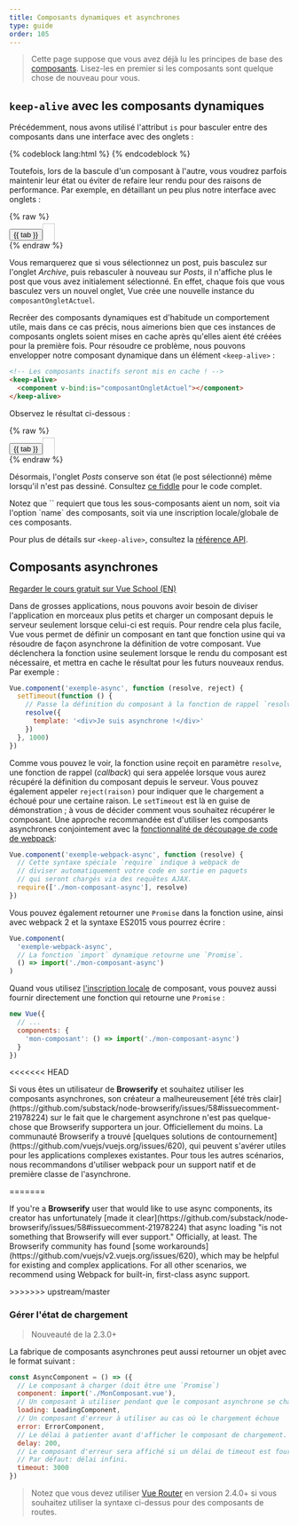 ```yaml
---
title: Composants dynamiques et asynchrones
type: guide
order: 105
---
```


<script>
const __pageRedirects = {
  '#Async-Components': '/guide/components/async.html'
}
</script>

> Cette page suppose que vous avez déjà lu les principes de base des [composants](components.html). Lisez-les en premier si les composants sont quelque chose de nouveau pour vous.

## `keep-alive` avec les composants dynamiques

Précédemment, nous avons utilisé l'attribut `is` pour basculer entre des composants dans une interface avec des onglets :

{% codeblock lang:html %}
<component v-bind:is="currentTabComponent"></component>
{% endcodeblock %}

Toutefois, lors de la bascule d'un composant à l'autre, vous voudrez parfois maintenir leur état ou éviter de refaire leur rendu pour des raisons de performance. Par exemple, en détaillant un peu plus notre interface avec onglets :

{% raw %}
<div id="dynamic-component-demo" class="demo">
  <button
    v-for="tab in tabs"
    v-bind:key="tab"
    v-bind:class="['dynamic-component-demo-tab-button', { 'dynamic-component-demo-active': currentTab === tab }]"
    v-on:click="currentTab = tab"
  >{{ tab }}</button>
  <component
    v-bind:is="composantOngletActuel"
    class="dynamic-component-demo-tab"
  ></component>
</div>
<script>
Vue.component('tab-posts', {
  data: function () {
    return {
      posts: [
        {
          id: 1,
          title: 'Cat Ipsum',
          content: '<p>Dont wait for the storm to pass, dance in the rain kick up litter decide to want nothing to do with my owner today demand to be let outside at once, and expect owner to wait for me as i think about it cat cat moo moo lick ears lick paws so make meme, make cute face but lick the other cats. Kitty poochy chase imaginary bugs, but stand in front of the computer screen. Sweet beast cat dog hate mouse eat string barf pillow no baths hate everything stare at guinea pigs. My left donut is missing, as is my right loved it, hated it, loved it, hated it scoot butt on the rug cat not kitten around</p>'
        },
        {
          id: 2,
          title: 'Hipster Ipsum',
          content: '<p>Bushwick blue bottle scenester helvetica ugh, meh four loko. Put a bird on it lumbersexual franzen shabby chic, street art knausgaard trust fund shaman scenester live-edge mixtape taxidermy viral yuccie succulents. Keytar poke bicycle rights, crucifix street art neutra air plant PBR&B hoodie plaid venmo. Tilde swag art party fanny pack vinyl letterpress venmo jean shorts offal mumblecore. Vice blog gentrify mlkshk tattooed occupy snackwave, hoodie craft beer next level migas 8-bit chartreuse. Trust fund food truck drinking vinegar gochujang.</p>'
        },
        {
          id: 3,
          title: 'Cupcake Ipsum',
          content: '<p>Icing dessert soufflé lollipop chocolate bar sweet tart cake chupa chups. Soufflé marzipan jelly beans croissant toffee marzipan cupcake icing fruitcake. Muffin cake pudding soufflé wafer jelly bear claw sesame snaps marshmallow. Marzipan soufflé croissant lemon drops gingerbread sugar plum lemon drops apple pie gummies. Sweet roll donut oat cake toffee cake. Liquorice candy macaroon toffee cookie marzipan.</p>'
        }
      ],
      selectedPost: null
    }
  },
  template: '\
    <div class="dynamic-component-demo-posts-tab">\
      <ul class="dynamic-component-demo-posts-sidebar">\
        <li\
          v-for="post in posts"\
          v-bind:key="post.id"\
          v-bind:class="{ \'dynamic-component-demo-active\': post === selectedPost }"\
          v-on:click="selectedPost = post"\
        >\
          {{ post.title }}\
        </li>\
      </ul>\
      <div class="dynamic-component-demo-post-container">\
        <div \
          v-if="selectedPost"\
          class="dynamic-component-demo-post"\
        >\
          <h3>{{ selectedPost.title }}</h3>\
          <div v-html="selectedPost.content"></div>\
        </div>\
        <strong v-else>\
          Cliquez sur un titre du blog à gauche pour le consulter.\
        </strong>\
      </div>\
    </div>\
  '
})
Vue.component('tab-archive', {
  template: '<div>Composant archive</div>'
})
new Vue({
  el: '#dynamic-component-demo',
  data: {
    currentTab: 'Posts',
    tabs: ['Posts', 'Archive']
  },
  computed: {
    composantOngletActuel: function () {
      return 'tab-' + this.currentTab.toLowerCase()
    }
  }
})
</script>
<style>
.dynamic-component-demo-tab-button {
  padding: 6px 10px;
  border-top-left-radius: 3px;
  border-top-right-radius: 3px;
  border: 1px solid #ccc;
  cursor: pointer;
  background: #f0f0f0;
  margin-bottom: -1px;
  margin-right: -1px;
  overflow-anchor: none;
}
.dynamic-component-demo-tab-button:hover {
  background: #e0e0e0;
}
.dynamic-component-demo-tab-button.dynamic-component-demo-active {
  background: #e0e0e0;
}
.dynamic-component-demo-tab {
  border: 1px solid #ccc;
  padding: 10px;
}
.dynamic-component-demo-posts-tab {
  display: flex;
}
.dynamic-component-demo-posts-sidebar {
  max-width: 40vw;
  margin: 0 !important;
  padding: 0 10px 0 0 !important;
  list-style-type: none;
  border-right: 1px solid #ccc;
}
.dynamic-component-demo-posts-sidebar li {
  white-space: nowrap;
  text-overflow: ellipsis;
  overflow: hidden;
  cursor: pointer;
}
.dynamic-component-demo-posts-sidebar li:hover {
  background: #eee;
}
.dynamic-component-demo-posts-sidebar li.dynamic-component-demo-active {
  background: lightblue;
}
.dynamic-component-demo-post-container {
  padding-left: 10px;
}
.dynamic-component-demo-post > :first-child {
  margin-top: 0 !important;
  padding-top: 0 !important;
}
</style>
{% endraw %}

Vous remarquerez que si vous sélectionnez un post, puis basculez sur l'onglet _Archive_, puis rebasculer à nouveau sur _Posts_, il n'affiche plus le post que vous avez initialement sélectionné. En effet, chaque fois que vous basculez vers un nouvel onglet, Vue crée une nouvelle instance du `composantOngletActuel`.

Recréer des composants dynamiques est d'habitude un comportement utile, mais dans ce cas précis, nous aimerions bien que ces instances de composants onglets soient mises en cache après qu'elles aient été créées pour la première fois. Pour résoudre ce problème, nous pouvons envelopper notre composant dynamique dans un élément `<keep-alive>` :

``` html
<!-- Les composants inactifs seront mis en cache ! -->
<keep-alive>
  <component v-bind:is="composantOngletActuel"></component>
</keep-alive>
```

Observez le résultat ci-dessous :

{% raw %}
<div id="dynamic-component-keep-alive-demo" class="demo">
  <button
    v-for="tab in tabs"
    v-bind:key="tab"
    v-bind:class="['dynamic-component-demo-tab-button', { 'dynamic-component-demo-active': currentTab === tab }]"
    v-on:click="currentTab = tab"
  >{{ tab }}</button>
  <keep-alive>
    <component
      v-bind:is="composantOngletActuel"
      class="dynamic-component-demo-tab"
    ></component>
  </keep-alive>
</div>
<script>
new Vue({
  el: '#dynamic-component-keep-alive-demo',
  data: {
    currentTab: 'Posts',
    tabs: ['Posts', 'Archive']
  },
  computed: {
    composantOngletActuel: function () {
      return 'tab-' + this.currentTab.toLowerCase()
    }
  }
})
</script>
{% endraw %}

Désormais, l'onglet _Posts_ conserve son état (le post sélectionné) même lorsqu'il n'est pas dessiné. Consultez [ce fiddle](https://codesandbox.io/s/github/vuejs/v2.vuejs.org/tree/master/src/v2/examples/vue-20-keep-alive-with-dynamic-components) pour le code complet.

<p class="tip">Notez que `<keep-alive>` requiert que tous les sous-composants aient un nom, soit via l'option `name` des composants, soit via une inscription locale/globale de ces composants.</p>

Pour plus de détails sur `<keep-alive>`, consultez la [référence API](../api/#keep-alive).

## Composants asynchrones

<div class="vueschool"><a href="https://vueschool.io/lessons/dynamically-load-components?friend=vuejs" target="_blank" rel="sponsored noopener" title="Cours Vue.js gratuit sur les composants asynchrones">Regarder le cours gratuit sur Vue School (EN)</a></div>

Dans de grosses applications, nous pouvons avoir besoin de diviser l'application en morceaux plus petits et charger un composant depuis le serveur seulement lorsque celui-ci est requis. Pour rendre cela plus facile, Vue vous permet de définir un composant en tant que fonction usine qui va résoudre de façon asynchrone la définition de votre composant. Vue déclenchera la fonction usine seulement lorsque le rendu du composant est nécessaire, et mettra en cache le résultat pour les futurs nouveaux rendus. Par exemple :

``` js
Vue.component('exemple-async', function (resolve, reject) {
  setTimeout(function () {
    // Passe la définition du composant à la fonction de rappel `resolve`
    resolve({
      template: '<div>Je suis asynchrone !</div>'
    })
  }, 1000)
})
```

Comme vous pouvez le voir, la fonction usine reçoit en paramètre `resolve`, une fonction de rappel (*callback*) qui sera appelée lorsque vous aurez récupéré la définition du composant depuis le serveur. Vous pouvez également appeler `reject(raison)` pour indiquer que le chargement a échoué pour une certaine raison. Le `setTimeout` est là en guise de démonstration ; à vous de décider comment vous souhaitez récupérer le composant. Une approche recommandée est d'utiliser les composants asynchrones conjointement avec la [fonctionnalité de découpage de code de webpack](https://webpack.js.org/guides/code-splitting/):

``` js
Vue.component('exemple-webpack-async', function (resolve) {
  // Cette syntaxe spéciale `require` indique à webpack de
  // diviser automatiquement votre code en sortie en paquets
  // qui seront chargés via des requêtes AJAX.
  require(['./mon-composant-async'], resolve)
})
```

Vous pouvez également retourner une `Promise` dans la fonction usine, ainsi avec webpack 2 et la syntaxe ES2015 vous pourrez écrire :

``` js
Vue.component(
  'exemple-webpack-async',
  // La fonction `import` dynamique retourne une `Promise`.
  () => import('./mon-composant-async')
)
```

Quand vous utilisez [l'inscription locale](components-registration.html#Local-Registration) de composant, vous pouvez aussi fournir directement une fonction qui retourne une `Promise` :

``` js
new Vue({
  // ...
  components: {
    'mon-composant': () => import('./mon-composant-async')
  }
})
```

<<<<<<< HEAD
<p class="tip">Si vous êtes un utilisateur de <strong>Browserify</strong> et souhaitez utiliser les composants asynchrones, son créateur a malheureusement [été très clair](https://github.com/substack/node-browserify/issues/58#issuecomment-21978224) sur le fait que le chargement asynchrone n'est pas quelque-chose que Browserify supportera un jour. Officiellement du moins. La communauté Browserify a trouvé [quelques solutions de contournement](https://github.com/vuejs/vuejs.org/issues/620), qui peuvent s'avérer utiles pour les applications complexes existantes. Pour tous les autres scénarios, nous recommandons d'utiliser webpack pour un support natif et de première classe de l'asynchrone.</p>
=======
<p class="tip">If you're a <strong>Browserify</strong> user that would like to use async components, its creator has unfortunately [made it clear](https://github.com/substack/node-browserify/issues/58#issuecomment-21978224) that async loading "is not something that Browserify will ever support." Officially, at least. The Browserify community has found [some workarounds](https://github.com/vuejs/v2.vuejs.org/issues/620), which may be helpful for existing and complex applications. For all other scenarios, we recommend using Webpack for built-in, first-class async support.</p>
>>>>>>> upstream/master

### Gérer l'état de chargement

> Nouveauté de la 2.3.0+

La fabrique de composants asynchrones peut aussi retourner un objet avec le format suivant :

``` js
const AsyncComponent = () => ({
  // Le composant à charger (doit être une `Promise`)
  component: import('./MonComposant.vue'),
  // Un composant à utiliser pendant que le composant asynchrone se charge
  loading: LoadingComponent,
  // Un composant d'erreur à utiliser au cas où le chargement échoue
  error: ErrorComponent,
  // Le délai à patienter avant d'afficher le composant de chargement. Par défaut : 200ms.
  delay: 200,
  // Le composant d'erreur sera affiché si un délai de timeout est fourni et dépassé.
  // Par défaut: délai infini.
  timeout: 3000
})
```

> Notez que vous devez utiliser [Vue Router](https://github.com/vuejs/vue-router) en version 2.4.0+ si vous souhaitez utiliser la syntaxe ci-dessus pour des composants de routes.
